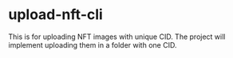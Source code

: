 # upload-nft-cli
This is for uploading NFT images with unique CID. The project will implement uploading them in a folder with one CID.
